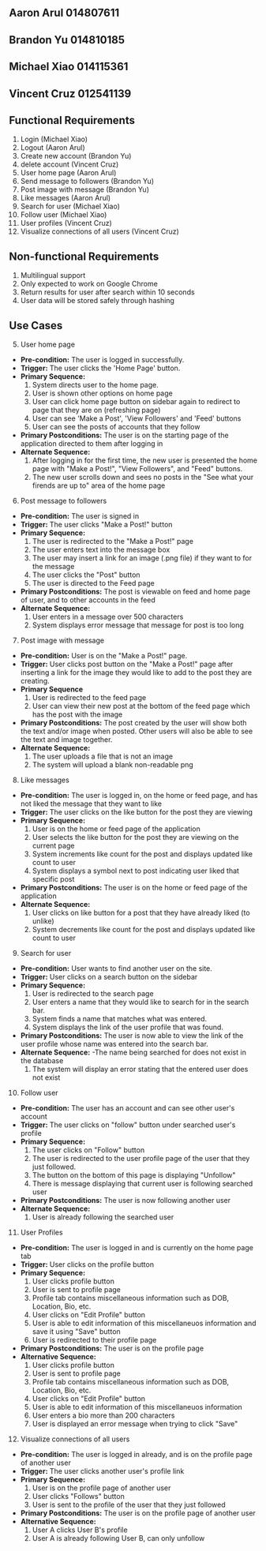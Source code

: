 ## Aaron Arul 014807611
## Brandon Yu 014810185
## Michael Xiao 014115361
## Vincent Cruz 012541139

## Functional Requirements

1. Login (Michael Xiao)
2. Logout (Aaron Arul)
3. Create new account (Brandon Yu)
4. delete account (Vincent Cruz)
5. User home page (Aaron Arul)
6. Send message to followers (Brandon Yu)
7. Post image with message (Brandon Yu)
8. Like messages (Aaron Arul)
9. Search for user (Michael Xiao)
10. Follow user (Michael Xiao)
11. User profiles (Vincent Cruz)
12. Visualize connections of all users (Vincent Cruz)

## Non-functional Requirements

1. Multilingual support 
2. Only expected to work on Google Chrome 
3. Return results for user after search within 10 seconds
4. User data will be stored safely through hashing 

## Use Cases

5. User home page
- **Pre-condition:** The user is logged in successfully. 
- **Trigger:** The user clicks the 'Home Page' button.
- **Primary Sequence:**
  1. System directs user to the home page.
  2. User is shown other options on home page
  3. User can click home page button on sidebar again to redirect to page that they are on (refreshing page)
  4. User can see 'Make a Post', 'View Followers' and 'Feed' buttons
  5. User can see the posts of accounts that they follow
- **Primary Postconditions:** The user is on the starting page of the application directed to them after logging in
- **Alternate Sequence:** 
  1. After logging in for the first time, the new user is presented the home page with "Make a Post!", "View Followers", and "Feed" buttons.
  2. The new user scrolls down and sees no posts in the "See what your firends are up to" area of the home page
  
  
  
6. Post message to followers
- **Pre-condition:** The user is signed in
- **Trigger:** The user clicks "Make a Post!" button
- **Primary Sequence:** 
  1. The user is redirected to the "Make a Post!" page
  2. The user enters text into the message box
  3. The user may insert a link for an image (.png file) if they want to for the message
  4. The user clicks the "Post" button
  5. The user is directed to the Feed page
- **Primary Postconditions:** The post is viewable on feed and home page of user, and to other accounts in the feed
- **Alternate Sequence:** 
  1. User enters in a message over 500 characters
  2. System displays error message that message for post is too long
  


7. Post image with message
- **Pre-condition:** User is on the "Make a Post!" page.
- **Trigger:** User clicks post button on the "Make a Post!" page after inserting a link for the image they would like to add to the post they are creating.
- **Primary Sequence**
    1. User is redirected to the feed page
    2. User can view their new post at the bottom of the feed page which has the post with the image
- **Primary Postconditions:**
The post created by the user will show both the text and/or image when posted. Other users will also be able to see the text and image together.
- **Alternate Sequence:**
    1. The user uploads a file that is not an image
    2. The system will upload a blank non-readable png


8. Like messages
- **Pre-condition:** The user is logged in, on the home or feed page, and has not liked the message that they want to like
- **Trigger:** The user clicks on the like button for the post they are viewing
- **Primary Sequence:**
    1. User is on the home or feed page of the application
    2. User selects the like button for the post they are viewing on the current page
    3. System increments like count for the post and displays updated like count to user
    4. System displays a symbol next to post indicating user liked that specific post
- **Primary Postconditions:** The user is on the home or feed page of the application
- **Alternate Sequence:** 
    1. User clicks on like button for a post that they have already liked (to unlike)
    2. System decrements like count for the post and displays updated like count to user

9. Search for user 
- **Pre-condition:** User wants to find another user on the site.
- **Trigger:** User clicks on a search button on the sidebar
- **Primary Sequence:**
    1. User is redirected to the search page
    2. User enters a name that they would like to search for in the search bar.
    3. System finds a name that matches what was entered.
    4. System displays the link of the user profile that was found.
- **Primary Postconditions:** The user is now able to view the link of the user profile whose name was entered into the search bar.
- **Alternate Sequence:**
    -The name being searched for does not exist in the database
    1. The system will display an error stating that the entered user does not exist


10. Follow user 
- **Pre-condition:** The user has an account and can see other user's account
- **Trigger:** The user clicks on "follow" button under searched user's profile
- **Primary Sequence:**
    1. The user clicks on "Follow" button
    2. The user is redirected to the user profile page of the user that they just followed.
    3. The button on the bottom of this page is displaying "Unfollow"
    4. There is message displaying that current user is following searched user
- **Primary Postconditions:** The user is now following another user
- **Alternate Sequence:**
    1. User is already following the searched user



11. User Profiles 
- **Pre-condition:** The user is logged in and is currently on the home page tab
- **Trigger:** User clicks on the profile button 
- **Primary Sequence:**
    1. User clicks profile button
    2. User is sent to profile page
    3. Profile tab contains miscellaneous information such as DOB, Location, Bio, etc.
    4. User clicks on "Edit Profile" button
    5. User is able to edit information of this miscellaneuos information and save it using "Save" button
    6. User is redirected to their profile page
- **Primary Postconditions:** The user is on the profile page
- **Alternative Sequence:**
    1. User clicks profile button
    2. User is sent to profile page
    3. Profile tab contains miscellaneous information such as DOB, Location, Bio, etc.
    4. User clicks on "Edit Profile" button
    5. User is able to edit information of this miscellaneuos information
    6. User enters a bio more than 200 characters
    7. User is displayed an error message when trying to click "Save"
   


12. Visualize connections of all users
- **Pre-condition:** The user is logged in already, and is on the profile page of another user
- **Trigger:**  The user clicks another user's profile link
- **Primary Sequence:** 
    1. User is on the profile page of another user
    2. User clicks "Follows" button
    3. User is sent to the profile of the user that they just followed
- **Primary Postconditions:** The user is on the profile page of another user
- **Alternative Sequence:**
    1. User A clicks User B's profile
    2. User A is already following User B, can only unfollow

